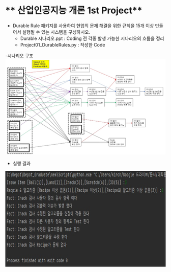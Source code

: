 # ** 산업인공지능 개론 1st Project** 

- Durable Rule 패키지를 사용하여 현업의 문제 해결을 위한 규칙을 15개 이상 만들어서 실행될 수 있는 시스템을 구성하시오. 
   + Durable 시나리오.ppt : Coding 전 각종 발생 가능한 시나리오의 흐름을 정리
   + Project01_DurableRules.py : 작성한 Code

-시나리오 구조
<img src="./ResultImg/시나리오.jpg"  width="640" height="300">  
- 실행 결과
<img src="./ResultImg/실행결과.jpg"  width="640" height="300"> 

<p align="center">
 
</p>
</br>
